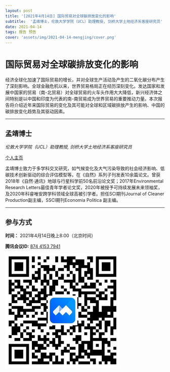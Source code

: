 ```yaml
---
layout: post
title: '[2021年4月14日] 国际贸易对全球碳排放变化的影响'
subtitle:  '孟靖博士，伦敦大学学院（UCL）助理教授, 剑桥大学土地经济系客座研究员'
date: 2021-04-14
tags: 报告 预告
cover: 'assets/img/2021-04-14-mengjing/cover.png'
---
```


# 国际贸易对全球碳排放变化的影响

经济全球化加速了国际贸易的增长，并对全球生产活动及产生的二氧化碳分布产生了深刻影响。全球金融危机以来，世界贸易格局正在经历深刻变化。发达国家和发展中国家的贸易（南-北贸易）对全球贸易的火车头作用大大降低，新兴经济体之间特别是以中国和印度为代表的南-南贸易成为世界贸易的重要推动力量。本次报告将介绍近年来国际贸易的变化及其可能对全球和区域碳排放产生的影响、中国的碳排放变化趋势及其驱动因素。


----------

## 孟靖博士 

*伦敦大学学院（UCL）助理教授, 剑桥大学土地经济系客座研究员*

[个人主页](https://www.ucl.ac.uk/bartlett/construction/people/dr-jing-meng)

孟靖博士致力于多学科交叉研究，如气候变化及大气污染导致的社会经济影响、低碳技术创新驱动的综合评估模型等。在《自然》系列子刊发表10余篇论文。曾获2018年《自然·通讯》地球与行星科学前50名前沿论文奖；2017年Environmental Research Letters最佳青年学者论文奖，2020年被授予可持续发展未来领袖奖，及2020年科睿唯安跨学科领域全球高被引学者。担任SCI期刊Journal of Cleaner Production副主编，SSCI期刊Economia Politica 副主编。

-----------

##  参与方式

**时间：** 2021年4月14日晚上8:00（北京时间）

**腾讯会议ID:** [874 4153 7941](https://meeting.tencent.com/s/UIeb8Y3Vky8l)

![meeting link](/assets/img/2021-04-14-mengjing/link.jpeg)